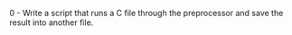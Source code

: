  0 - Write a script that runs a C file through the preprocessor and save the result into another file.
